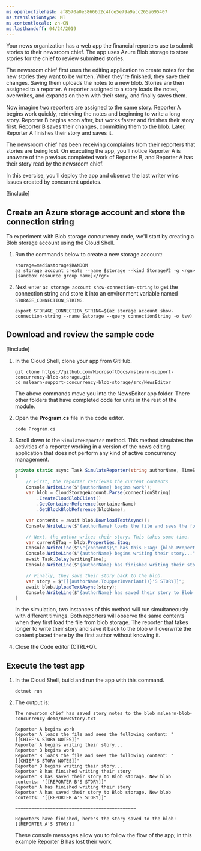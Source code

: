 ```yaml
---
ms.openlocfilehash: af8570a0e38666d2c4fde5e79a9acc265a695407
ms.translationtype: MT
ms.contentlocale: zh-CN
ms.lasthandoff: 04/24/2019
---
```

Your news organization has a web app the financial reporters use to submit stories to their newsroom chief. The app uses Azure Blob storage to store stories for the chief  to review submitted stories.

The newsroom chief first uses the editing application to create notes for the new stories they want to be written. When they're finished, they save their changes. Saving them uploads the notes to a new blob. Stories are then assigned to a reporter. A reporter assigned to a story loads the notes, overwrites, and expands on them with their story, and finally saves them.

Now imagine two reporters are assigned to the same story. Reporter A begins work quickly, retrieving the notes and beginning to write a long story. Reporter B begins soon after, but works faster and finishes their story first. Reporter B saves their changes, committing them to the blob. Later, Reporter A finishes their story and saves it.

The newsroom chief has been receiving complaints from their reporters that stories are being lost. On executing the app, you'll notice Reporter A is unaware of the previous completed work of Reporter B, and Reporter A has their story read by the newsroom chief.

In this exercise, you'll deploy the app and observe the last writer wins issues created by concurrent updates.

<!-- Remind students to activate the sandbox -->
[!include[](../../../includes/azure-sandbox-activate.md)]

## <a name="create-an-azure-storage-account-and-store-the-connection-string"></a>Create an Azure storage account and store the connection string

To experiment with Blob storage concurrency code, we'll start by creating a Blob storage account using the Cloud Shell.

1. Run the commands below to create a new storage account:

    ```azurecli
    storage=mediastorage$RANDOM
    az storage account create --name $storage --kind StorageV2 -g <rgn>[sandbox resource group name]</rgn>
    ```

1. Next enter `az storage account show-connection-string` to get the connection string and store it into an environment variable named `STORAGE_CONNECTION_STRING`. 

    ```azurecli
    export STORAGE_CONNECTION_STRING=$(az storage account show-connection-string --name $storage --query connectionString -o tsv)
    ```

## <a name="download-and-review-the-sample-code"></a>Download and review the sample code

[!include[](../../../includes/azure-cloudshell-copy-paste-tip.md)]

1. In the Cloud Shell, clone your app from GitHub.

    ```console
    git clone https://github.com/MicrosoftDocs/mslearn-support-concurrency-blob-storage.git
    cd mslearn-support-concurrency-blob-storage/src/NewsEditor
    ```

    The above commands move you into the NewsEditor app folder. There other folders that have completed code for units in the rest of the module.

1. Open the **Program.cs** file in the code editor.

    ```console
    code Program.cs
    ```

1. Scroll down to the `SimulateReporter` method. This method simulates the activities of a reporter working in a version of the news editing application that does not perform any kind of active concurrency management.

    ```csharp
    private static async Task SimulateReporter(string authorName, TimeSpan writingTime)
    {
        // First, the reporter retrieves the current contents
        Console.WriteLine($"{authorName} begins work");
        var blob = CloudStorageAccount.Parse(connectionString)
            .CreateCloudBlobClient()
            .GetContainerReference(containerName)
            .GetBlockBlobReference(blobName);

        var contents = await blob.DownloadTextAsync();
        Console.WriteLine($"{authorName} loads the file and sees the following content: \"{contents}\"");

        // Next, the author writes their story. This takes some time.
        var currentETag = blob.Properties.Etag;
        Console.WriteLine($"\"{contents}\" has this ETag: {blob.Properties.ETag}");
        Console.WriteLine($"{authorName} begins writing their story...");
        await Task.Delay(writingTime);
        Console.WriteLine($"{authorName} has finished writing their story");

        // Finally, they save their story back to the blob.
        var story = $"[[{authorName.ToUpperInvariant()}'S STORY]]";
        await blob.UploadTextAsync(story);
        Console.WriteLine($"{authorName} has saved their story to Blob storage. New blob contents: \"{story}\"");
    }
    ```

    In the simulation, two instances of this method will run simultaneously with different timings. Both reporters will observe the same contents when they first load the file from blob storage. The reporter that takes longer to write their story and save it back to the blob will overwrite the content placed there by the first author without knowing it.

1. Close the Code editor (CTRL+Q).

## <a name="execute-the-test-app"></a>Execute the test app

1. In the Cloud Shell, build and run the app with this command.

    ```console
    dotnet run
    ```

1. The output is:

    ```console
    The newsroom chief has saved story notes to the blob mslearn-blob-concurrency-demo/newsStory.txt

    Reporter A begins work
    Reporter A loads the file and sees the following content: "[[CHIEF'S STORY NOTES]]"
    Reporter A begins writing their story...
    Reporter B begins work
    Reporter B loads the file and sees the following content: "[[CHIEF'S STORY NOTES]]"
    Reporter B begins writing their story...
    Reporter B has finished writing their story
    Reporter B has saved their story to Blob storage. New blob contents: "[[REPORTER B'S STORY]]"
    Reporter A has finished writing their story
    Reporter A has saved their story to Blob storage. New blob contents: "[[REPORTER A'S STORY]]"

    =============================================

    Reporters have finished, here's the story saved to the blob:
    [[REPORTER A'S STORY]]
    ```

    These console messages allow you to follow the flow of the app; in this example Reporter B has lost their work.